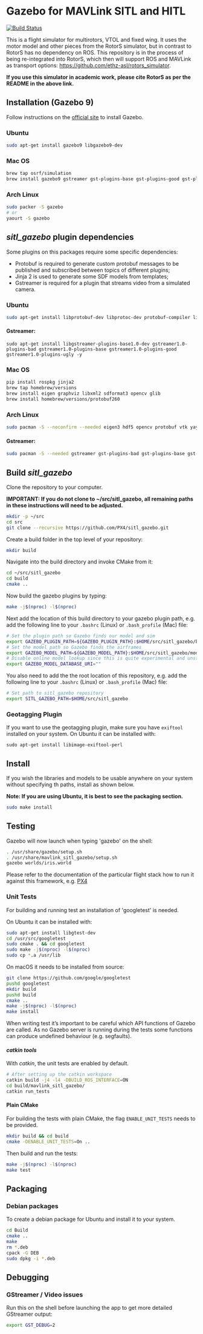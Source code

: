 # Gazebo for MAVLink SITL and HITL

[![Build Status](https://travis-ci.org/PX4/sitl_gazebo.svg?branch=master)](https://travis-ci.org/PX4/sitl_gazebo)

This is a flight simulator for multirotors, VTOL and fixed wing. It uses the motor model and other pieces from the RotorS simulator, but in contrast to RotorS has no dependency on ROS. This repository is in the process of being re-integrated into RotorS, which then will support ROS and MAVLink as transport options: https://github.com/ethz-asl/rotors_simulator.

**If you use this simulator in academic work, please cite RotorS as per the README in the above link.**


## Installation (Gazebo 9)

Follow instructions on the [official site](http://gazebosim.org/tutorials?cat=install) to install Gazebo.

### Ubuntu

```bash
sudo apt-get install gazebo9 libgazebo9-dev
```

### Mac OS

```bash
brew tap osrf/simulation
brew install gazebo9 gstreamer gst-plugins-base gst-plugins-good gst-plugins-bad gst-plugins-ugly
```

### Arch Linux

```bash
sudo packer -S gazebo
# or
yaourt -S gazebo
```


## *sitl_gazebo* plugin dependencies

Some plugins on this packages require some specific dependencies:

* Protobuf is required to generate custom protobuf messages to be published and subscribed between topics of different plugins;
* Jinja 2 is used to generate some SDF models from templates;
* Gstreamer is required for a plugin that streams video from a simulated camera.


### Ubuntu 

```bash
sudo apt-get install libprotobuf-dev libprotoc-dev protobuf-compiler libeigen3-dev libxml2-utils python-rospkg python-jinja2
```

#### Gstreamer:
```
sudo apt-get install libgstreamer-plugins-base1.0-dev gstreamer1.0-plugins-bad gstreamer1.0-plugins-base gstreamer1.0-plugins-good gstreamer1.0-plugins-ugly -y
```


### Mac OS

```bash
pip install rospkg jinja2
brew tap homebrew/versions
brew install eigen graphviz libxml2 sdformat3 opencv glib
brew install homebrew/versions/protobuf260
```

### Arch Linux

```bash
sudo pacman -S --noconfirm --needed eigen3 hdf5 opencv protobuf vtk yay python2-jinja
```

#### Gstreamer:
```bash
sudo pacman -S --needed gstreamer gst-plugins-bad gst-plugins-base gst-plugins-base-libs gst-plugins-good gst-plugins-ugly
```


## Build *sitl_gazebo*

Clone the repository to your computer.

**IMPORTANT: If you do not clone to ~/src/sitl_gazebo, all remaining paths in these instructions will need to be adjusted.**

```bash
mkdir -p ~/src
cd src
git clone --recursive https://github.com/PX4/sitl_gazebo.git
```

Create a build folder in the top level of your repository:

```bash
mkdir build
```

Navigate into the build directory and invoke CMake from it:

```bash
cd ~/src/sitl_gazebo
cd build
cmake ..
```

Now build the gazebo plugins by typing:

```bash
make -j$(nproc) -l$(nproc)
```

Next add the location of this build directory to your gazebo plugin path, e.g. add the following line to your `.bashrc` (Linux) or `.bash_profile` (Mac) file:

```bash
# Set the plugin path so Gazebo finds our model and sim
export GAZEBO_PLUGIN_PATH=${GAZEBO_PLUGIN_PATH}:$HOME/src/sitl_gazebo/build
# Set the model path so Gazebo finds the airframes
export GAZEBO_MODEL_PATH=${GAZEBO_MODEL_PATH}:$HOME/src/sitl_gazebo/models
# Disable online model lookup since this is quite experimental and unstable
export GAZEBO_MODEL_DATABASE_URI=""
```

You also need to add the the root location of this repository, e.g. add the following line to your `.bashrc` (Linux) or `.bash_profile` (Mac) file:

```bash
# Set path to sitl_gazebo repository
export SITL_GAZEBO_PATH=$HOME/src/sitl_gazebo
```


### Geotagging Plugin
If you want to use the geotagging plugin, make sure you have `exiftool` installed on your system. On Ubuntu it can be installed with:

```
sudo apt-get install libimage-exiftool-perl
```


## Install

If you wish the libraries and models to be usable anywhere on your system without
specifying th paths, install as shown below.

**Note: If you are using Ubuntu, it is best to see the packaging section.**

```bash
sudo make install
```


## Testing

Gazebo will now launch when typing 'gazebo' on the shell:

```bash
. /usr/share/gazebo/setup.sh
. /usr/share/mavlink_sitl_gazebo/setup.sh
gazebo worlds/iris.world
```

Please refer to the documentation of the particular flight stack how to run it against this framework, e.g. [PX4](http://dev.px4.io/simulation-gazebo.html)


### Unit Tests

For building and running test an installation of 'googletest' is needed.

On Ubuntu it can be installed with:

```bash
sudo apt-get install libgtest-dev
cd /usr/src/googletest
sudo cmake . && cd googletest
sudo make -j$(nproc) -l$(nproc)
sudo cp *.a /usr/lib
```

On macOS it needs to be installed from source:

```bash
git clone https://github.com/google/googletest
pushd googletest
mkdir build
pushd build
cmake ..
make -j$(nproc) -l$(nproc)
make install
```

When writing test it’s important to be careful which API functions of Gazebo are called. As no Gazebo server is running during the tests some functions can produce undefined behaviour (e.g. segfaults).


#### *catkin tools*

With *catkin*, the unit tests are enabled by default.

```bash
# After setting up the catkin workspace
catkin build -j4 -l4 -DBUILD_ROS_INTERFACE=ON
cd build/mavlink_sitl_gazebo/
catkin run_tests
```

#### Plain CMake

For building the tests with plain CMake, the flag `ENABLE_UNIT_TESTS` needs to be provided.

```bash
mkdir build && cd build
cmake -DENABLE_UNIT_TESTS=On ..
```

Then build and run the tests:

```bash
make -j$(nproc) -l$(nproc)
make test
```


## Packaging

### Debian packages

To create a debian package for Ubuntu and install it to your system.

```bash
cd Build
cmake ..
make
rm *.deb
cpack -G DEB
sudo dpkg -i *.deb
```

## Debugging

### GStreamer / Video issues

Run this on the shell before launching the app to get more detailed GStreamer output:

```bash
export GST_DEBUG=2
```

